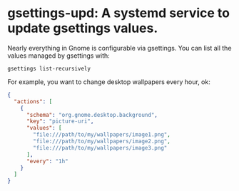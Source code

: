 # gsettings-upd: A systemd service to update gsettings values.

Nearly everything in Gnome is configurable via gsettings. You can list all the
values managed by gsettings with:

```
gsettings list-recursively
```

For example, you want to change desktop wallpapers every hour, ok:

```json
{
  "actions": [
    {
      "schema": "org.gnome.desktop.background",
      "key": "picture-uri",
      "values": [
        "file:///path/to/my/wallpapers/image1.png",
        "file:///path/to/my/wallpapers/image2.png",
        "file:///path/to/my/wallpapers/image3.png"
      ],
      "every": "1h"
    }
  ]
}

```
